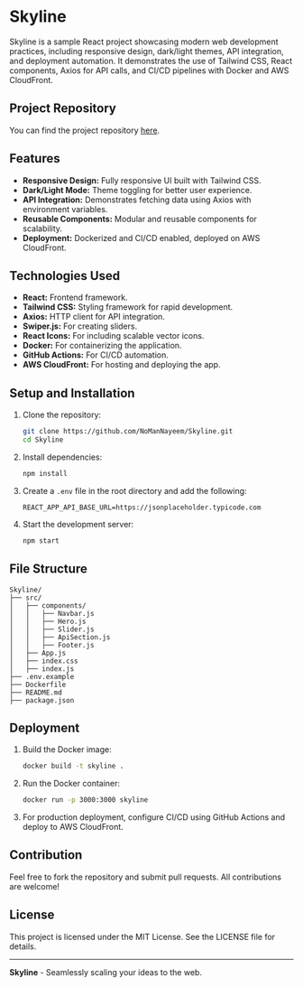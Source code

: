 
# Skyline

Skyline is a sample React project showcasing modern web development practices, including responsive design, dark/light themes, API integration, and deployment automation. It demonstrates the use of Tailwind CSS, React components, Axios for API calls, and CI/CD pipelines with Docker and AWS CloudFront.

## Project Repository

You can find the project repository [here](https://github.com/NoManNayeem/Skyline).

## Features

- **Responsive Design:** Fully responsive UI built with Tailwind CSS.
- **Dark/Light Mode:** Theme toggling for better user experience.
- **API Integration:** Demonstrates fetching data using Axios with environment variables.
- **Reusable Components:** Modular and reusable components for scalability.
- **Deployment:** Dockerized and CI/CD enabled, deployed on AWS CloudFront.

## Technologies Used

- **React:** Frontend framework.
- **Tailwind CSS:** Styling framework for rapid development.
- **Axios:** HTTP client for API integration.
- **Swiper.js:** For creating sliders.
- **React Icons:** For including scalable vector icons.
- **Docker:** For containerizing the application.
- **GitHub Actions:** For CI/CD automation.
- **AWS CloudFront:** For hosting and deploying the app.

## Setup and Installation

1. Clone the repository:
   ```bash
   git clone https://github.com/NoManNayeem/Skyline.git
   cd Skyline
   ```

2. Install dependencies:
   ```bash
   npm install
   ```

3. Create a `.env` file in the root directory and add the following:
   ```env
   REACT_APP_API_BASE_URL=https://jsonplaceholder.typicode.com
   ```

4. Start the development server:
   ```bash
   npm start
   ```

## File Structure

```
Skyline/
├── src/
│   ├── components/
│   │   ├── Navbar.js
│   │   ├── Hero.js
│   │   ├── Slider.js
│   │   ├── ApiSection.js
│   │   ├── Footer.js
│   ├── App.js
│   ├── index.css
│   ├── index.js
├── .env.example
├── Dockerfile
├── README.md
├── package.json
```

## Deployment

1. Build the Docker image:
   ```bash
   docker build -t skyline .
   ```

2. Run the Docker container:
   ```bash
   docker run -p 3000:3000 skyline
   ```

3. For production deployment, configure CI/CD using GitHub Actions and deploy to AWS CloudFront.

## Contribution

Feel free to fork the repository and submit pull requests. All contributions are welcome!

## License

This project is licensed under the MIT License. See the LICENSE file for details.

---

**Skyline** - Seamlessly scaling your ideas to the web.

